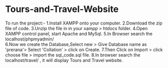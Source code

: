 # Tours-and-Travel-Website

To run the project:- 
1.Install XAMPP onto your computer. 
2.Download the zip file of code. 
3.Unzip the file in in your xampp > htdocs folder. 
4.Open XAMPP control panel, start Apache and MySql. 
5.In Browser search the localhost/phpmyadmin/  
6.Now we create the Database,Select new > Give Database name as 'prerana'> Select 'Collation' > click on Create. 
7.Then Click on Import > click choose file > import the sql_code.sql file. 
8.In browser search the localhost/travel/ , it will display Tours and Travel website.
